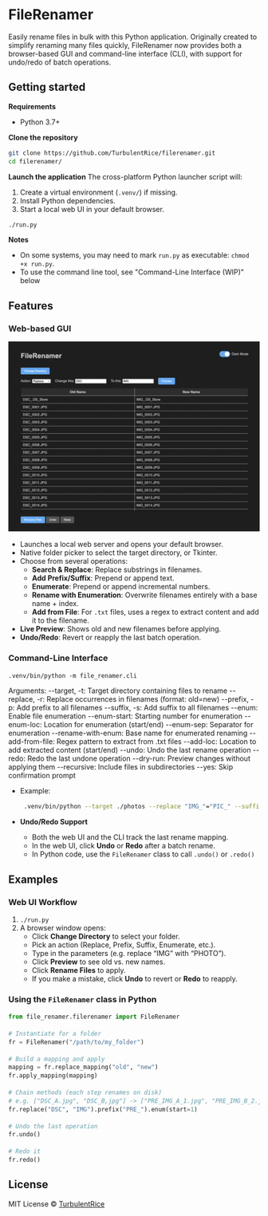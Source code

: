 # FileRenamer

Easily rename files in bulk with this Python application. Originally created to simplify renaming many files quickly, FileRenamer now provides both a browser-based GUI and command-line interface (CLI), with support for undo/redo of batch operations.

## Getting started

**Requirements**
- Python 3.7+

**Clone the repository**
```sh
git clone https://github.com/TurbulentRice/filerenamer.git
cd filerenamer/
```

**Launch the application**
The cross-platform Python launcher script will:
1. Create a virtual environment (`.venv/`) if missing.  
2. Install Python dependencies.  
3. Start a local web UI in your default browser.  
```sh
./run.py
```

**Notes**
- On some systems, you may need to mark `run.py` as executable: `chmod +x run.py`.
- To use the command line tool, see "Command-Line Interface (WIP)" below


## Features

### Web-based GUI
![GUI example](./example.png)

- Launches a local web server and opens your default browser.  
- Native folder picker to select the target directory, or Tkinter.  
- Choose from several operations:  
  - **Search & Replace**: Replace substrings in filenames.  
  - **Add Prefix/Suffix**: Prepend or append text.  
  - **Enumerate**: Prepend or append incremental numbers.  
  - **Rename with Enumeration**: Overwrite filenames entirely with a base name + index.  
  - **Add from File**: For `.txt` files, uses a regex to extract content and add it to the filename.  
- **Live Preview**: Shows old and new filenames before applying.  
- **Undo/Redo**: Revert or reapply the last batch operation.

### Command-Line Interface

`.venv/bin/python -m file_renamer.cli`

  Arguments:
    --target, -t: Target directory containing files to rename
    --replace, -r: Replace occurrences in filenames (format: old=new)
    --prefix, -p: Add prefix to all filenames
    --suffix, -s: Add suffix to all filenames
    --enum: Enable file enumeration
    --enum-start: Starting number for enumeration
    --enum-loc: Location for enumeration (start/end)
    --enum-sep: Separator for enumeration
    --rename-with-enum: Base name for enumerated renaming
    --add-from-file: Regex pattern to extract from .txt files
    --add-loc: Location to add extracted content (start/end)
    --undo: Undo the last rename operation
    --redo: Redo the last undone operation
    --dry-run: Preview changes without applying them
    --recursive: Include files in subdirectories
    --yes: Skip confirmation prompt

  - Example:
    ```sh
     .venv/bin/python --target ./photos --replace "IMG_"="PIC_" --suffix "_edited" --yes
    ```

- **Undo/Redo Support**  
  - Both the web UI and the CLI track the last rename mapping.  
  - In the web UI, click **Undo** or **Redo** after a batch rename.  
  - In Python code, use the `FileRenamer` class to call `.undo()` or `.redo()`

## Examples

### Web UI Workflow

1. `./run.py`  
2. A browser window opens:  
   - Click **Change Directory** to select your folder.  
   - Pick an action (Replace, Prefix, Suffix, Enumerate, etc.).  
   - Type in the parameters (e.g. replace “IMG” with “PHOTO”).  
   - Click **Preview** to see old vs. new names.  
   - Click **Rename Files** to apply.  
   - If you make a mistake, click **Undo** to revert or **Redo** to reapply.

### Using the `FileRenamer` class in Python

```python
from file_renamer.filerenamer import FileRenamer

# Instantiate for a folder
fr = FileRenamer("/path/to/my_folder")

# Build a mapping and apply
mapping = fr.replace_mapping("old", "new")
fr.apply_mapping(mapping)

# Chain methods (each step renames on disk)
# e.g. ["DSC_A.jpg", "DSC_B,jpg"] -> ["PRE_IMG_A_1.jpg", "PRE_IMG_B_2.jpg"]
fr.replace("DSC", "IMG").prefix("PRE_").enum(start=1)

# Undo the last operation
fr.undo()

# Redo it
fr.redo()
```


## License

MIT License © [TurbulentRice](https://github.com/TurbulentRice)